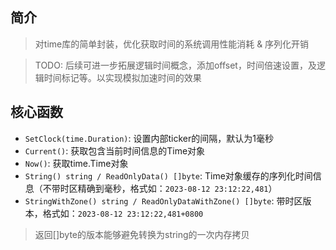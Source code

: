 ## 简介
> 对time库的简单封装，优化获取时间的系统调用性能消耗 & 序列化开销

> TODO: 后续可进一步拓展逻辑时间概念，添加offset，时间倍速设置，及逻辑时间标记等。以实现模拟加速时间的效果

## 核心函数
* `SetClock(time.Duration)`: 设置内部ticker的间隔，默认为1毫秒
* `Current()`:  获取包含当前时间信息的Time对象
* `Now()`: 获取time.Time对象
* `String() string / ReadOnlyData() []byte`: Time对象缓存的序列化时间信息（不带时区精确到毫秒，格式如：`2023-08-12 23:12:22,481`）
* `StringWithZone() string / ReadOnlyDataWithZone() []byte`: 带时区版本，格式如：`2023-08-12 23:12:22,481+0800`

> 返回[]byte的版本能够避免转换为string的一次内存拷贝
